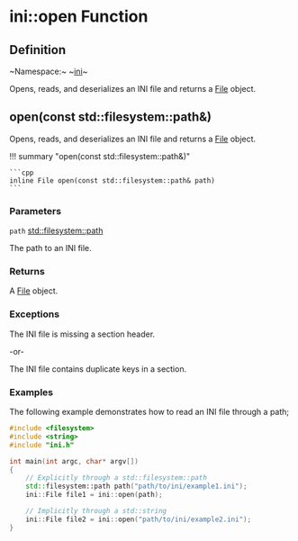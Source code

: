 # ini::open Function

## Definition

~Namespace:~ ~[ini](../ini_namespace.md)~

Opens, reads, and deserializes an INI file and returns a [File](./file/file.md) object.

## open(const std::filesystem::path&)

Opens, reads, and deserializes an INI file and returns a [File](./file/file.md) object.

!!! summary "open(const std::filesystem::path&)"

    ```cpp
    inline File open(const std::filesystem::path& path)
    ```

### Parameters

`path` [std::filesystem::path](https://en.cppreference.com/w/cpp/filesystem/path)

The path to an INI file.

### Returns

A [File](./file/file.md) object.

### Exceptions

The INI file is missing a section header.

-or-

The INI file contains duplicate keys in a section.

### Examples

The following example demonstrates how to read an INI file through a path;

```cpp linenums="1" title="main.cpp"
#include <filesystem>
#include <string>
#include "ini.h"

int main(int argc, char* argv[])
{
    // Explicitly through a std::filesystem::path
    std::filesystem::path path("path/to/ini/example1.ini");
    ini::File file1 = ini::open(path);

    // Implicitly through a std::string
    ini::File file2 = ini::open("path/to/ini/example2.ini");
}
```